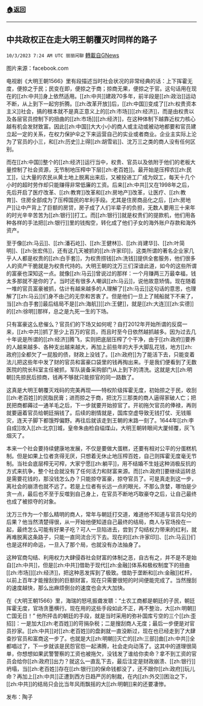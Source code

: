 ###  [:house:返回](README.md)
---


## 中共政权正在走大明王朝覆灭时同样的路子
`10/3/2023 7:24 AM UTC 丽丽闲聊` [轉載自GNews](https://gnews.org/articles/1773398)

图片来源：facebook.com

电视剧《大明王朝1566》里有段描述当时社会状况的非常经典的话：上下挥霍无度，便掠之于民；民变在即，便掠之于商；掠商无果，便掠之于官。这句话用在现在的[[zh:中共]]身上依然适用。[[zh:中共]]建政70多年，前半段是[[zh:政治]]运动不断，从上到下一起穷折腾。[[zh:改革开放]]后，[[zh:中国]]变成了[[zh:权贵资本主义]]社会，搞的根本就不是真正意义上的[[zh:市场]][[zh:经济]]，而是由权贵以及各层官员控制下的扭曲的[[zh:市场]][[zh:经济]]，在这种体制下越靠近权力核心越有机会发财致富。因此[[zh:中国]]大大小小的商人或主动或被动地都要和官员建立起一定的关系，在权力保护伞之下来运营自己的实业或者商业。企业主实际上沦为了官员的小三，和[[zh:历史]]上得[[zh:胡雪岩]]、沈万三之类的商人没有任何区别。

而在[[zh:中国]]整个的[[zh:经济]]运行当中，权贵、官员以及依附于他们的老板大量控制了社会资源，无节制地压榨中下层[[zh:老百姓]]。最开始是压榨农[[zh:民工]]，让大量的农民从黄土地上脱离出来后，又被投进工厂成为奴工，每天十几个小时的超时劳作却只能赚得非常低廉的工资。后来[[zh:中共]]又在1998年之后，先后开启了医疗改革、[[zh:教育]]改革和[[zh:房地产]]改革，让医疗、[[zh:教育]]、住房全部成为了压榨国民的牟利手段。尤其是住房商品化之后，[[zh:房地产]]让中产背上了巨额的房贷，房子成了人们半辈子的负担，无数人要用三十来年的时光辛辛苦苦为[[zh:银行]]打工。而[[zh:银行]]就是权贵们的提款机，他们用各种各样的手法把[[zh:银行]]里的钱掏空，转化成了他们子女的海外账户存款和海外资产。

至于像[[zh:马云]]、[[zh:潘石屹]]、[[zh:王健林]]、[[zh:肖建华]]、[[zh:叶简明]]、[[zh:张宏伟]]，还有这几天被抓的[[zh:许家印]]，这类所谓的著名企业家几乎人人都是权贵的[[zh:白手套]]，为权贵捞钱[[zh:洗钱]]提供全套服务，他们很多人的资产干脆就是为权贵代持的。大明王朝的沈万三们深谙此道，如今的这些所谓的富豪也深知这一点。就像[[zh:马云]]曾说过的那样：一个月赚两三万最幸福，钱太多那就不是你的了。当时还有很多人嘲讽[[zh:马云]]，说他故意矫情。现在随着一堆的官员富豪被抓，估计有越来越多的人理解了[[zh:马云]]这句话的意思，也理解了[[zh:马云]]们身不由己的无奈和苦衷了。但是他们一旦上了贼船就下不来了，当[[zh:白手套]]最后结局不是[[zh:海航]][[zh:王健]]，就是[[zh:大连]][[zh:实德]]的[[zh:徐明]]那样，总之是九死一生的下场。

只有富豪这么悲催么？官员们的下场又如何呢？自打2012年开始所谓的反腐一来，[[zh:中共]]抓了至少上百万的官员，而且时至今日依然越抓越多。因为过去几十年说是所谓的[[zh:经济]]腾飞，实则把底层压榨了个干净，由于[[zh:政府]]要养的人越来越多、各种支出越来越大，再加上前些年的大手大脚乱花钱，地方[[zh:政府]]全都欠了一屁股的债，财政上没钱了。[[zh:政府]]为了能活下去，只能变着法儿把这些年中发了财的官员和富豪口袋里的钱再掏出来。于是我们便看到了无数医院的院长科室主任被抓，军队装备采购部门从上到下的清洗。这就是大[[zh:明朝]]先掠民后掠商，钱再不够就只能掠官的同一路数了。

这真是大明王朝覆灭戏码的完美再现——特权阶级挥霍无度，初始掠之于民，收刮[[zh:老百姓]]的民脂民膏；进而掠之于商，把沈万三那类的商人逼得家破人亡；把民把商都薅过一通羊毛之后，下一步就要开始掠官了。开初拖欠官员的俸禄，再则就要逼着官员给朝廷捐钱了。后续的剧情就是，国库空虚导致无钱打仗、无钱赈灾，连天子脚下都饿殍偏野。再往后就该走到王朝的末路一刻了。1644年[[zh:李自成]]攻入[[zh:北京]]城，皇帝朱由检自缢煤山，大明王朝转眼间大厦倾覆，灰飞烟灭了。

本来一个社会要持续健康地发展，不仅是要做大蛋糕，还要有相对公平的分蛋糕机制。但是如果上位者贪得无厌，只想着无休止地压榨百姓，自己则挥霍无度毫无节制。当社会底层榨无可榨，大家宁愿[[zh:躺平]]，用不结婚不生娃这种消极反抗的方式来抗争，整个社会就没有了任何活力和财富来源。而[[zh:政府]]要继续运转总是需要花钱的，那没钱怎么办？只能掠夺富豪，掠夺官员了。可是真走到这一步，离社会的崩溃也就不远了。若是上位者有长远一点的眼光，不那么贪婪，哪怕是少贪一点，最后也不至于反噬到自己身上，在官员不断地巧取豪夺之后，让自己最终也成了被掠夺的对象。

沈万三作为一个那么精明的商人，常年与朝廷打交道，难道他不知道与官员勾兑的后果？他当然清楚得很，从一开始他便知道自己最终的结局，商人与官场拴在一起，最终怎么可能有好果子吃？可人一旦陷进去，尝到了勾结权力带来的红利，就再难脱离这条路子，只能一直同流合污下去。现在的[[zh:许家印]]、[[zh:马云]]们也是这样的命运，一旦入了那个局，也就没有办法抽身了。

这种官商勾结、利用权力大肆侵吞社会财富的体制之恶，自古有之，并不是不是始自[[zh:中共]]，但是[[zh:中共]]借助于现代[[zh:金融]]体系和极权制度下的扭曲[[zh:市场]][[zh:经济]]，把这种恶发挥到了极致。借助于垄断和[[zh:金融]]杠杆，以前上百年才能搜刮到的巨额财富，现在只需要很短的时间便能完成了。当然搜刮的速度越快，那么出麻烦倒台的速度也会大大加快。

在《大明王朝1566》里，海瑞的怒吼振聋发聩：“土农工商都是朝廷的子民，朝廷挥霍无度，官场贪墨横行。现在用的这些手段如此不正，再不整治，大[[zh:明朝]]亡国无日！” 他所抨击的朝廷的手段，就是当时采用的弥补国库亏空的三个[[zh:歪招]]：一是加大[[zh:老百姓]]的苛捐杂税；二是搜刮商人无度；最后一步便是对官员抄家。[[zh:中共]]对[[zh:老百姓]]的盘剥就一直没断过，现在也已经走到了大肆查抄官员和富商这一步了。也就是大[[zh:明朝]]灭亡的[[zh:三部]]曲[[zh:中共]]全都唱过了，下一步就该是民怨官怨一起沸腾，社会走向动荡了。这其中的道理很简单，你想想如果武警警察的工资也被拖欠，没钱发了谁给你卖命？拿不到工资的官员会给你[[zh:政府]]出力？就这么一直乱下去，最后注定是财政崩溃、[[zh:银行]]坍塌，当[[zh:老百姓]]存在[[zh:银行]]的保命钱都没了，还不跟你[[zh:政府]]玩儿命？再加上[[zh:中共]]正遭到西方日趋严厉的制裁，在内[[zh:外交]]困治之下，[[zh:中共]]的结局只会比当年风雨飘摇的大[[zh:明朝]]来的还要凄惨。

发布：陶子





